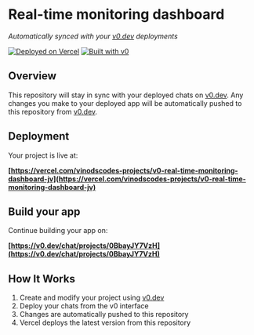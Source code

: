 # Real-time monitoring dashboard

*Automatically synced with your [v0.dev](https://v0.dev) deployments*

[![Deployed on Vercel](https://img.shields.io/badge/Deployed%20on-Vercel-black?style=for-the-badge&logo=vercel)](https://vercel.com/vinodscodes-projects/v0-real-time-monitoring-dashboard-jv)
[![Built with v0](https://img.shields.io/badge/Built%20with-v0.dev-black?style=for-the-badge)](https://v0.dev/chat/projects/0BbayJY7VzH)

## Overview

This repository will stay in sync with your deployed chats on [v0.dev](https://v0.dev).
Any changes you make to your deployed app will be automatically pushed to this repository from [v0.dev](https://v0.dev).

## Deployment

Your project is live at:

**[https://vercel.com/vinodscodes-projects/v0-real-time-monitoring-dashboard-jv](https://vercel.com/vinodscodes-projects/v0-real-time-monitoring-dashboard-jv)**

## Build your app

Continue building your app on:

**[https://v0.dev/chat/projects/0BbayJY7VzH](https://v0.dev/chat/projects/0BbayJY7VzH)**

## How It Works

1. Create and modify your project using [v0.dev](https://v0.dev)
2. Deploy your chats from the v0 interface
3. Changes are automatically pushed to this repository
4. Vercel deploys the latest version from this repository